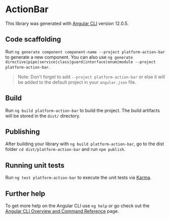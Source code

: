 # ActionBar

This library was generated with [Angular CLI](https://github.com/angular/angular-cli) version 12.0.5.

## Code scaffolding

Run `ng generate component component-name --project platform-action-bar` to generate a new component. You can also use `ng generate directive|pipe|service|class|guard|interface|enum|module --project platform-action-bar`.

> Note: Don't forget to add `--project platform-action-bar` or else it will be added to the default project in your `angular.json` file.

## Build

Run `ng build platform-action-bar` to build the project. The build artifacts will be stored in the `dist/` directory.

## Publishing

After building your library with `ng build platform-action-bar`, go to the dist folder `cd dist/platform-action-bar` and run `npm publish`.

## Running unit tests

Run `ng test platform-action-bar` to execute the unit tests via [Karma](https://karma-runner.github.io).

## Further help

To get more help on the Angular CLI use `ng help` or go check out the [Angular CLI Overview and Command Reference](https://angular.io/cli) page.
